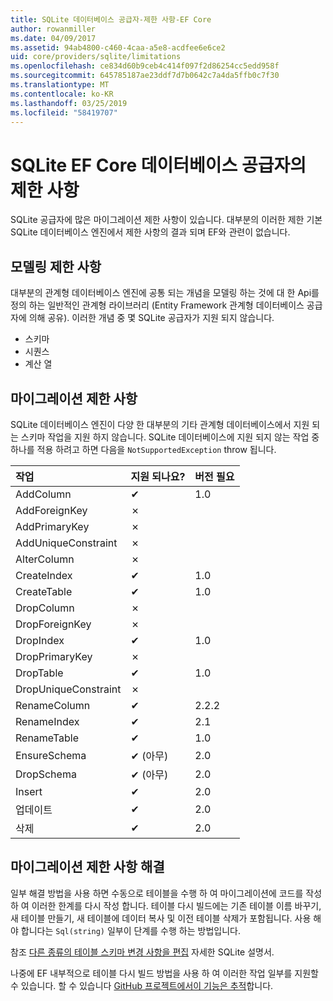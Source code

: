 ```yaml
---
title: SQLite 데이터베이스 공급자-제한 사항-EF Core
author: rowanmiller
ms.date: 04/09/2017
ms.assetid: 94ab4800-c460-4caa-a5e8-acdfee6e6ce2
uid: core/providers/sqlite/limitations
ms.openlocfilehash: ce834d60b9ceb4c414f097f2d86254cc5edd958f
ms.sourcegitcommit: 645785187ae23ddf7d7b0642c7a4da5ffb0c7f30
ms.translationtype: MT
ms.contentlocale: ko-KR
ms.lasthandoff: 03/25/2019
ms.locfileid: "58419707"
---
```

# <a name="sqlite-ef-core-database-provider-limitations"></a>SQLite EF Core 데이터베이스 공급자의 제한 사항

SQLite 공급자에 많은 마이그레이션 제한 사항이 있습니다. 대부분의 이러한 제한 기본 SQLite 데이터베이스 엔진에서 제한 사항의 결과 되며 EF와 관련이 없습니다.

## <a name="modeling-limitations"></a>모델링 제한 사항

대부분의 관계형 데이터베이스 엔진에 공통 되는 개념을 모델링 하는 것에 대 한 Api를 정의 하는 일반적인 관계형 라이브러리 (Entity Framework 관계형 데이터베이스 공급자에 의해 공유). 이러한 개념 중 몇 SQLite 공급자가 지원 되지 않습니다.

* 스키마
* 시퀀스
* 계산 열

## <a name="migrations-limitations"></a>마이그레이션 제한 사항

SQLite 데이터베이스 엔진이 다양 한 대부분의 기타 관계형 데이터베이스에서 지원 되는 스키마 작업을 지원 하지 않습니다. SQLite 데이터베이스에 지원 되지 않는 작업 중 하나를 적용 하려고 하면 다음을 `NotSupportedException` throw 됩니다.

| 작업            | 지원 되나요? | 버전 필요 |
|:---------------------|:-----------|:-----------------|
| AddColumn            | ✔          | 1.0              |
| AddForeignKey        | ✗          |                  |
| AddPrimaryKey        | ✗          |                  |
| AddUniqueConstraint  | ✗          |                  |
| AlterColumn          | ✗          |                  |
| CreateIndex          | ✔          | 1.0              |
| CreateTable          | ✔          | 1.0              |
| DropColumn           | ✗          |                  |
| DropForeignKey       | ✗          |                  |
| DropIndex            | ✔          | 1.0              |
| DropPrimaryKey       | ✗          |                  |
| DropTable            | ✔          | 1.0              |
| DropUniqueConstraint | ✗          |                  |
| RenameColumn         | ✔          | 2.2.2            |
| RenameIndex          | ✔          | 2.1              |
| RenameTable          | ✔          | 1.0              |
| EnsureSchema         | ✔ (아무)  | 2.0              |
| DropSchema           | ✔ (아무)  | 2.0              |
| Insert               | ✔          | 2.0              |
| 업데이트               | ✔          | 2.0              |
| 삭제               | ✔          | 2.0              |

## <a name="migrations-limitations-workaround"></a>마이그레이션 제한 사항 해결

일부 해결 방법을 사용 하면 수동으로 테이블을 수행 하 여 마이그레이션에 코드를 작성 하 여 이러한 한계를 다시 작성 합니다. 테이블 다시 빌드에는 기존 테이블 이름 바꾸기, 새 테이블 만들기, 새 테이블에 데이터 복사 및 이전 테이블 삭제가 포함됩니다. 사용 해야 합니다는 `Sql(string)` 일부이 단계를 수행 하는 방법입니다.

참조 [다른 종류의 테이블 스키마 변경 사항을 편집](http://sqlite.org/lang_altertable.html#otheralter) 자세한 SQLite 설명서.

나중에 EF 내부적으로 테이블 다시 빌드 방법을 사용 하 여 이러한 작업 일부를 지원할 수 있습니다. 할 수 있습니다 [GitHub 프로젝트에서이 기능은 추적](https://github.com/aspnet/EntityFrameworkCore/issues/329)합니다.
